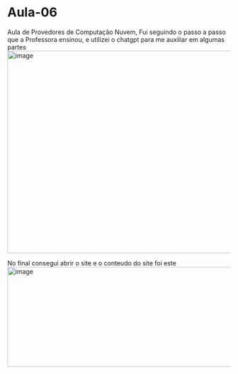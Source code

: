 # Aula-06

Aula de Provedores de Computação Nuvem, Fui seguindo o passo a passo que a Professora ensinou, e utilizei o chatgpt para me auxiliar em algumas partes
<img width="1020" height="456" alt="image" src="https://github.com/user-attachments/assets/2198237a-dc85-43f2-98b8-81f92050675e" />

No final consegui abrir o site e o conteudo do site foi este
<img width="732" height="225" alt="image" src="https://github.com/user-attachments/assets/1b6c3bf2-a154-4436-a67f-1d36ec1fa8fc" />


